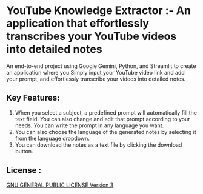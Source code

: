 # YouTube Knowledge Extractor :- An application that effortlessly transcribes your YouTube videos into detailed notes

An end-to-end project using Google Gemini, Python, and Streamlit to create an application where you Simply input your YouTube video link and add your prompt, and effortlessly transcribe your videos into detailed notes.


## Key Features: 
1.	When you select a subject, a predefined prompt will automatically fill the text field. You can also change and edit that prompt according to your needs. You can write the prompt in any language you want.
2.	You can also choose the language of the generated notes by selecting it from the language dropdown.
3.	You can download the notes as a text file by clicking the download button.


## License :
[GNU GENERAL PUBLIC LICENSE Version 3](LICENSE)




